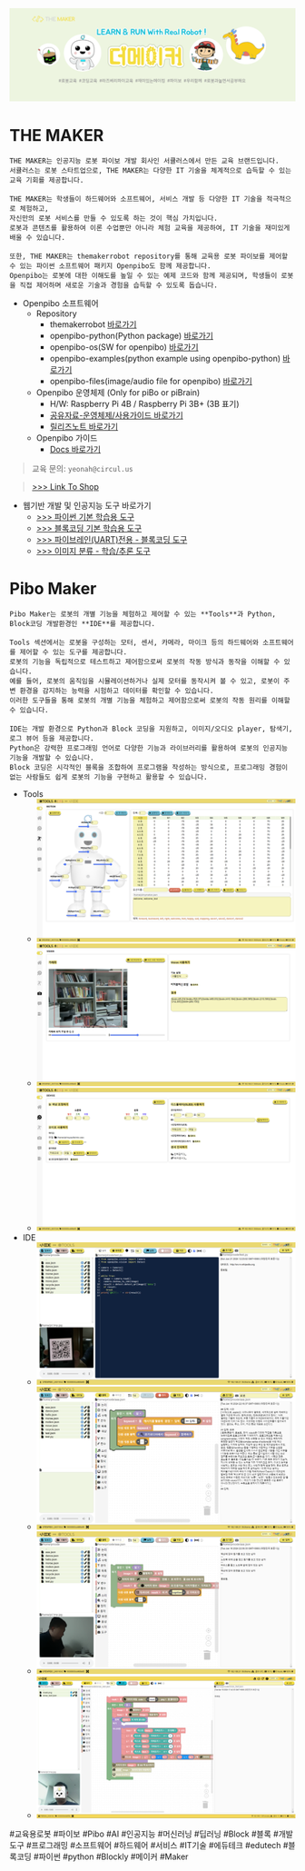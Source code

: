 ![bg](data/facebookskin.png)

THE MAKER
=============
```
THE MAKER는 인공지능 로봇 파이보 개발 회사인 서큘러스에서 만든 교육 브랜드입니다.
서큘러스는 로봇 스타트업으로, THE MAKER는 다양한 IT 기술을 체계적으로 습득할 수 있는 교육 기회를 제공합니다.

THE MAKER는 학생들이 하드웨어와 소프트웨어, 서비스 개발 등 다양한 IT 기술을 적극적으로 체험하고,
자신만의 로봇 서비스를 만들 수 있도록 하는 것이 핵심 가치입니다.
로봇과 콘텐츠를 활용하여 이론 수업뿐만 아니라 체험 교육을 제공하여, IT 기술을 재미있게 배울 수 있습니다.

또한, THE MAKER는 themakerrobot repository를 통해 교육용 로봇 파이보를 제어할 수 있는 파이썬 소프트웨어 패키지 Openpibo도 함께 제공합니다.
Openpibo는 로봇에 대한 이해도를 높일 수 있는 예제 코드와 함께 제공되며, 학생들이 로봇을 직접 제어하며 새로운 기술과 경험을 습득할 수 있도록 돕습니다.
```
+ Openpibo 소프트웨어
  - Repository
    + themakerrobot [바로가기](https://github.com/themakerrobot/themakerrobot)
    + openpibo-python(Python package) [바로가기](https://github.com/themakerrobot/openpibo-python)
    + openpibo-os(SW for openpibo) [바로가기](https://github.com/themakerrobot/openpibo-os)
    + openpibo-examples(python example using openpibo-python) [바로가기](https://github.com/themakerrobot/openpibo-examples)
    + openpibo-files(image/audio file for openpibo) [바로가기](https://github.com/themakerrobot/openpibo-files)
  - Openpibo 운영체제 (Only for piBo or piBrain)
    + H/W: Raspberry Pi 4B / Raspberry Pi 3B+ (3B 표기)
    + [공유자료-운영체제/사용가이드 바로가기](https://circulusworkspace-my.sharepoint.com/:f:/g/personal/leeyunjai_circul_us1/EksdEBIKQ6JJplSWtsad-CUBoJym7kMEoRJiHey9u-4AVw?e=TVf4Tm)
    + [릴리즈노트 바로가기](https://github.com/themakerrobot/themakerrobot/releases)
  - Openpibo 가이드
    + [Docs 바로가기](https://themakerrobot.github.io/openpibo-python/build/html/index.html)
> 교육 문의: ```yeonah@circul.us```

> [>>> Link To Shop](https://smartstore.naver.com/circulus/products/5493295821)

+ 웹기반 개발 및 인공지능 도구 바로가기
  - [>>> 파이썬 기본 학습용 도구](https://themakerrobot.github.io/web-python/)
  - [>>> 블록코딩 기본 학습용 도구](https://themakerrobot.github.io/web-blockly/)
  - [>>> 파이브레인(UART)전용 - 블록코딩 도구](https://themakerrobot.github.io/web-serial/)
  - [>>> 이미지 분류 - 학습/추론 도구](https://themakerrobot.github.io/web-classifier)

Pibo Maker
=============
```
Pibo Maker는 로봇의 개별 기능을 체험하고 제어할 수 있는 **Tools**과 Python, Block코딩 개발환경인 **IDE**를 제공합니다.

Tools 섹션에서는 로봇을 구성하는 모터, 센서, 카메라, 마이크 등의 하드웨어와 소프트웨어를 제어할 수 있는 도구를 제공합니다. 
로봇의 기능을 독립적으로 테스트하고 제어함으로써 로봇의 작동 방식과 동작을 이해할 수 있습니다. 
예를 들어, 로봇의 움직임을 시뮬레이션하거나 실제 모터를 동작시켜 볼 수 있고, 로봇이 주변 환경을 감지하는 능력을 시험하고 데이터를 확인할 수 있습니다.
이러한 도구들을 통해 로봇의 개별 기능을 체험하고 제어함으로써 로봇의 작동 원리를 이해할 수 있습니다.

IDE는 개발 환경으로 Python과 Block 코딩을 지원하고, 이미지/오디오 player, 탐색기, 로그 뷰어 등을 제공합니다. 
Python은 강력한 프로그래밍 언어로 다양한 기능과 라이브러리를 활용하여 로봇의 인공지능 기능을 개발할 수 있습니다.
Block 코딩은 시각적인 블록을 조합하여 프로그램을 작성하는 방식으로, 프로그래밍 경험이 없는 사람들도 쉽게 로봇의 기능을 구현하고 활용할 수 있습니다.

```
+ Tools
  - ![bg](data/tools1.png)
  - ![bg](data/tools2.png)
  - ![bg](data/tools3.png)
+ IDE
  - ![bg](data/ide1.png)
  - ![bg](data/ide2.png)
  - ![bg](data/ide3.png)
  - ![bg](data/ide4.png)

#교육용로봇 #파이보 #Pibo #AI #인공지능 #머신러닝 #딥러닝 #Block #블록 #개발도구 #프로그래밍 #소프트웨어 #하드웨어 #서비스 #IT기술 #에듀테크 #edutech #블록코딩 #파이썬 #python #Blockly #메이커 #Maker
